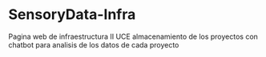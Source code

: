 # SensoryData-Infra
Pagina web de infraestructura II UCE almacenamiento de los proyectos con chatbot para analisis de los datos de cada proyecto
